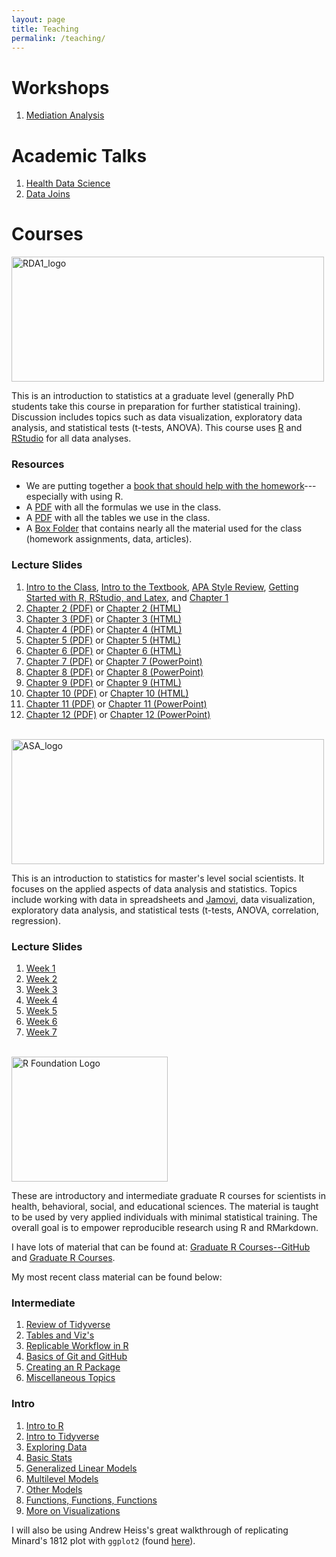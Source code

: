 ```yaml
---
layout: page
title: Teaching
permalink: /teaching/
---
```


# Workshops

1. [Mediation Analysis](https://tysonstanley.github.io/Workshops/MediationAnalysis.html)

# Academic Talks

1. [Health Data Science](https://tysonstanley.github.io/healthdatascience/index.html)
2. [Data Joins](https://tysonstanley.github.io/data_joins_demonstration/Presentation.html)


# Courses

<img src="{{ site.baseurl }}/assets/images/RDA1_logo.png" alt="RDA1_logo" height="200" width="500">

This is an introduction to statistics at a graduate level (generally PhD students take this course in preparation for further statistical training). Discussion includes topics such as data visualization, exploratory data analysis, and statistical tests (t-tests, ANOVA). This course uses [R](https://www.r-project.org/) and [RStudio](https://www.rstudio.com/) for all data analyses. 

### Resources

- We are putting together a [book that should help with the homework](https://sarbearschwartz.github.io/Quant_I/)---especially with using R.
- A [PDF](http://tysonbarrett.com/EDUC-6600/Resources/formulas.pdf) with all the formulas we use in the class.
- A [PDF](http://tysonbarrett.com/EDUC-6600/Resources/tables.pdf) with all the tables we use in the class.
- A [Box Folder](https://usu.app.box.com/folder/44325607147) that contains nearly all the material used for the class (homework assignments, data, articles).

### Lecture Slides

1. [Intro to the Class](http://tysonbarrett.com/EDUC-6600/Slides/u00_Syllabus_2018_Spring.pdf), [Intro to the Textbook](http://tysonbarrett.com/EDUC-6600/Slides/u00_CohenTextbook_EDUC_6600_2018.pdf), [APA Style Review](http://tysonbarrett.com/EDUC-6600/Slides/u00_APAStyle_EDUC_6600_2018.pdf), [Getting Started with R, RStudio, and Latex](http://tysonbarrett.com/EDUC-6600/Slides/u00_R_Resources.html), and [Chapter 1](http://tysonbarrett.com/EDUC-6600/Slides/u00_Ch1_Intro.html)
2. [Chapter 2 (PDF)](http://tysonbarrett.com/EDUC-6600/Slides/u01_Ch2_DataViz.pdf) or [Chapter 2 (HTML)](http://tysonbarrett.com/EDUC-6600/Slides/u01_Ch2_DataViz.html)
3. [Chapter 3 (PDF)](http://tysonbarrett.com/EDUC-6600/Slides/u01_Ch3_CenterSpread.pdf) or [Chapter 3 (HTML)](http://tysonbarrett.com/EDUC-6600/Slides/u01_Ch3_CenterSpread.html)
4. [Chapter 4 (PDF)](http://tysonbarrett.com/EDUC-6600/Slides/u01_Ch4_Zscores.pdf) or [Chapter 4 (HTML)](http://tysonbarrett.com/EDUC-6600/Slides/u01_Ch4_Zscores.html)
5. [Chapter 5 (PDF)](http://tysonbarrett.com/EDUC-6600/Slides/u02_Ch5_HypoTest.pdf) or [Chapter 5 (HTML)](http://tysonbarrett.com/EDUC-6600/Slides/u02_Ch5_HypoTest.html)
6. [Chapter 6 (PDF)](http://tysonbarrett.com/EDUC-6600/Slides/u02_Ch6_CI_tDist.pdf) or [Chapter 6 (HTML)](http://tysonbarrett.com/EDUC-6600/Slides/u02_Ch6_CI_tDist.html)
7. [Chapter 7 (PDF)](http://tysonbarrett.com/EDUC-6600/Slides/u02_Ch7_ttest.pdf) or [Chapter 7 (PowerPoint)](http://tysonbarrett.com/EDUC-6600/Slides/u02_Ch7_ttest.pptx)
8. [Chapter 8 (PDF)](http://tysonbarrett.com/EDUC-6600/Slides/u02_Ch8_power.pdf) or [Chapter 8 (PowerPoint)](http://tysonbarrett.com/EDUC-6600/Slides/u02_Ch8_power.pptx)
9. [Chapter 9 (PDF)](http://tysonbarrett.com/EDUC-6600/Slides/u03_Ch9_Cor.pdf) or [Chapter 9 (HTML)](http://tysonbarrett.com/EDUC-6600/Slides/u03_Ch9_Cor.html)
10. [Chapter 10 (PDF)](http://tysonbarrett.com/EDUC-6600/Slides/u03_Ch10_LinReg.pdf) or [Chapter 10 (HTML)](http://tysonbarrett.com/EDUC-6600/Slides/u03_Ch10_LinReg.html)
11. [Chapter 11 (PDF)](http://tysonbarrett.com/EDUC-6600/Slides/u03_Ch11_matchedt.pdf) or [Chapter 11 (PowerPoint)](http://tysonbarrett.com/EDUC-6600/Slides/u03_Ch11_matchedt.pptx)
12. [Chapter 12 (PDF)](http://tysonbarrett.com/EDUC-6600/Slides/u04_Ch12_oneANOVA.pdf) or [Chapter 12 (PowerPoint)](http://tysonbarrett.com/EDUC-6600/Slides/u04_Ch12_oneANOVA.pptx)

<br>
<img src="{{ site.baseurl }}/assets/images/ASA_logo.png" alt="ASA_logo" height="200" width="500">

This is an introduction to statistics for master's level social scientists. It focuses on the applied aspects of data analysis and statistics. Topics include working with data in spreadsheets and [Jamovi](https://www.jamovi.org/), data visualization, exploratory data analysis, and statistical tests (t-tests, ANOVA, correlation, regression).

### Lecture Slides

1. [Week 1](http://tysonbarrett.com/EDUC-6050/Slides/01_EDUC_6050_2018.pdf)
2. [Week 2](http://tysonbarrett.com/EDUC-6050/Slides/02_EDUC_6050_2018.pdf)
3. [Week 3](http://tysonbarrett.com/EDUC-6050/Slides/03_EDUC_6050_2018.pdf)
4. [Week 4](http://tysonbarrett.com/EDUC-6050/Slides/04_EDUC_6050_2018.pdf)
5. [Week 5](http://tysonbarrett.com/EDUC-6050/Slides/05_EDUC_6050_2018.pdf)
6. [Week 6](http://tysonbarrett.com/EDUC-6050/Slides/06_EDUC_6050_2018.pdf)
6. [Week 7](http://tysonbarrett.com/EDUC-6050/Slides/07_EDUC_6050_2018.pdf)

<br>
<img src="https://www.r-project.org/logo/Rlogo.png" alt="R Foundation Logo" height="200" width="250">

These are introductory and intermediate graduate R courses for scientists in health, behavioral, social, and educational sciences. The material is taught to be used by very applied individuals with minimal statistical training. The overall goal is to empower reproducible research using R and RMarkdown.

I have lots of material that can be found at: [Graduate R Courses--GitHub](https://github.com/TysonStanley/Graduate_R_Courses) and [Graduate R Courses](https://tysonstanley.github.io/Graduate_R_Courses/).

My most recent class material can be found below:

### Intermediate

1. [Review of Tidyverse](https://tysonstanley.github.io/Graduate_R_Courses/intermediate/01_Review.html)
2. [Tables and Viz's](https://tysonstanley.github.io/Graduate_R_Courses/intermediate/02_tables_viz.html)
3. [Replicable Workflow in R](https://tysonstanley.github.io/Graduate_R_Courses/intermediate/03_RepWorkflow.html)
4. [Basics of Git and GitHub](https://tysonstanley.github.io/Graduate_R_Courses/intermediate/04_github.html)
5. [Creating an R Package](https://tysonstanley.github.io/Graduate_R_Courses/intermediate/05_OwnPackage.html)
6. [Miscellaneous Topics](https://tysonstanley.github.io/Graduate_R_Courses/intermediate/06_Misc.html)

### Intro

1. [Intro to R](https://tysonstanley.github.io/Graduate_R_Courses/intro/01_IntroSlides.pdf)
2. [Intro to Tidyverse](https://tysonstanley.github.io/Graduate_R_Courses/intro/02_Tidyverse.pdf)
3. [Exploring Data](https://tysonstanley.github.io/Graduate_R_Courses/intro/03_UnderstandData.pdf)
4. [Basic Stats](https://tysonstanley.github.io/Graduate_R_Courses/intro/04_BasicAnalyses.pdf)
5. [Generalized Linear Models](https://tysonstanley.github.io/Graduate_R_Courses/intro/05_GeneralizedLinearModels.pdf)
6. [Multilevel Models](https://tysonstanley.github.io/Graduate_R_Courses/intro/06_MultilevelModels.pdf)
7. [Other Models](https://tysonstanley.github.io/Graduate_R_Courses/intro/07_OtherModels.pdf)
8. [Functions, Functions, Functions](https://tysonstanley.github.io/Graduate_R_Courses/intro/06_MultilevelModels.pdf)
9. [More on Visualizations](https://tysonstanley.github.io/Graduate_R_Courses/intro/09_AdvancedPlotting.pdf)

I will also be using Andrew Heiss's great walkthrough of replicating Minard's 1812 plot with `ggplot2` (found [here](https://www.andrewheiss.com/blog/2017/08/10/exploring-minards-1812-plot-with-ggplot2/)).


